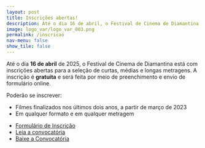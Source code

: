 ```yaml
---
layout: post
title: Inscrições abertas!
description: Até o dia 16 de abril, o Festival de Cinema de Diamantina está com inscrições abertas para a seleção de curtas, médias e longas metragens.
image: logo_var/logo_var_003.png
permalink: /inscricao
nav-menu: false
show_tile: false
---
```


Até o dia <strong>16 de abril</strong> de 2025, o Festival de Cinema de Diamantina está com inscrições abertas para a seleção de curtas, médias e longas metragens. 
A inscrição é <strong>gratuita</strong> e será feita por meio de preenchimento e envio de formulário online.

Poderão se inscrever:

- Filmes finalizados nos últimos dois anos, a partir de março de 2023
- Em qualquer formato e em qualquer metragem 


<ul class="actions">
	<li><a href="https://docs.google.com/forms/d/1s-03vr-I16yifNbAVnKogmqStYqcU0rZS-D03UjxeOg/preview" target="_blank" class="button special">Formulário de Inscrição</a></li>
	<li><a href="{{ '/convocatoria/' | relative_url }}" class="button">Leia a convocatória</a></li>
	<li><a href="https://drive.google.com/file/d/18EhuNcTQgkspOJlvvKxHqdEwNcoETO-s/view" target="_blank" class="button">Baixe a Convocatória</a></li>
</ul>




